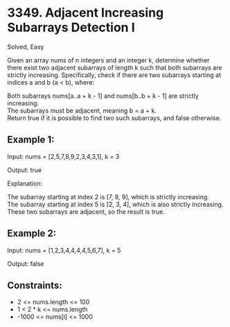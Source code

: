 # 3349. Adjacent Increasing Subarrays Detection I
Solved, Easy

Given an array nums of n integers and an integer k, determine whether there exist two adjacent subarrays of length k such that both subarrays are strictly increasing.
Specifically, check if there are two subarrays starting at indices a and b (a < b), where:  
 
Both subarrays nums[a..a + k - 1] and nums[b..b + k - 1] are strictly increasing.  
The subarrays must be adjacent, meaning b = a + k.  
Return true if it is possible to find two such subarrays, and false otherwise.  

 

Example 1:
---
Input: nums = [2,5,7,8,9,2,3,4,3,1], k = 3  

Output: true  

Explanation:  

The subarray starting at index 2 is [7, 8, 9], which is strictly increasing.  
The subarray starting at index 5 is [2, 3, 4], which is also strictly increasing.  
These two subarrays are adjacent, so the result is true.  

Example 2:  
---  
Input: nums = [1,2,3,4,4,4,4,5,6,7], k = 5  

Output: false  

 

Constraints:
---
- 2 <= nums.length <= 100
- 1 < 2 * k <= nums.length
- -1000 <= nums[i] <= 1000
